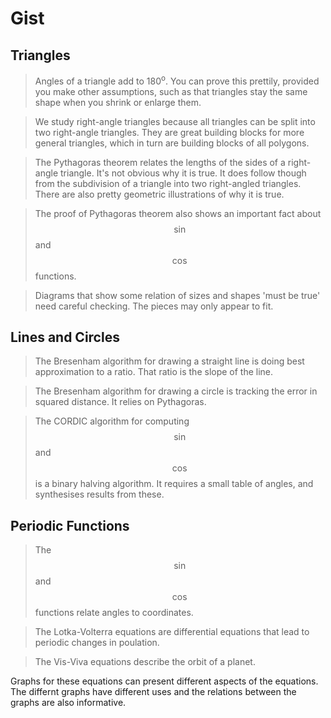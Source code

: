 # Gist

## Triangles

> Angles of a triangle add to 180<sup>o</sup>.  You can prove this prettily, provided you make other assumptions, such as that triangles stay the same shape when you shrink or enlarge them.

> We study right-angle triangles because all triangles can be split into two right-angle triangles.  They are great building blocks for more general triangles, which in turn are building blocks of all polygons.

> The Pythagoras theorem relates the lengths of the sides of a right-angle triangle.  It's not obvious why it is true.  It does follow though from the subdivision of a triangle into two right-angled triangles.  There are also pretty geometric illustrations of why it is true.

> The proof of Pythagoras theorem also shows an important fact about $$\sin$$ and $$\cos$$ functions.

> Diagrams that show some relation of sizes and shapes 'must be true' need careful checking.  The pieces may only appear to fit.

## Lines and Circles

> The Bresenham algorithm for drawing a straight line is doing best approximation to a ratio.  That ratio is the slope of the line.

> The Bresenham algorithm for drawing a circle is tracking the error in squared distance.  It relies on Pythagoras.

> The CORDIC algorithm for computing $$\sin$$ and $$\cos$$ is a binary halving algorithm.  It requires a small table of angles, and synthesises results from these.

## Periodic Functions

> The $$\sin$$ and $$\cos$$ functions relate angles to coordinates.

> The Lotka-Volterra equations are differential equations that lead to periodic changes in poulation.

> The Vis-Viva equations describe the orbit of a planet.  

Graphs for these equations can present different aspects of the equations.  The differnt graphs have different uses and the relations between the graphs are also informative.

